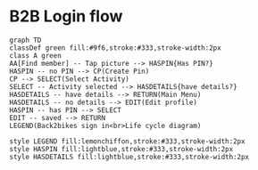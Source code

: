 # B2B Login flow

```mermaid
graph TD
classDef green fill:#9f6,stroke:#333,stroke-width:2px
class A green
AA[Find member] -- Tap picture --> HASPIN{Has PIN?}
HASPIN -- no PIN --> CP(Create Pin)
CP --> SELECT(Select Activity)
SELECT -- Activity selected --> HASDETAILS{have details?}
HASDETAILS -- have details --> RETURN(Main Menu)
HASDETAILS -- no details --> EDIT(Edit profile)
HASPIN -- has PIN --> SELECT
EDIT -- saved --> RETURN
LEGEND(Back2bikes sign in<br>Life cycle diagram)

style LEGEND fill:lemonchiffon,stroke:#333,stroke-width:2px
style HASPIN fill:lightblue,stroke:#333,stroke-width:2px
style HASDETAILS fill:lightblue,stroke:#333,stroke-width:2px
```

<!--stackedit_data:
eyJoaXN0b3J5IjpbMTA3NzUyNTc1Niw2NDM5OTU0NzMsMjQyMz
A1NTM3XX0=
-->